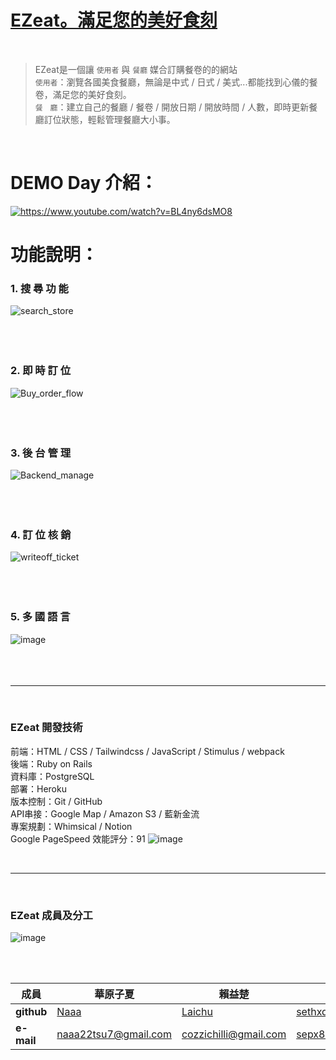 # [EZeat。滿足您的美好食刻](https://ezeat888.com)
</br>

>EZeat是一個讓 `使用者` 與 `餐廳` 媒合訂購餐卷的的網站</br>
>`使用者`：瀏覽各國美食餐廳，無論是中式 / 日式 / 美式...都能找到心儀的餐卷，滿足您的美好食刻。</br>
>`餐　廳`：建立自己的餐廳 / 餐卷 / 開放日期 / 開放時間 / 人數，即時更新餐廳訂位狀態，輕鬆管理餐廳大小事。</br>
</br>

# DEMO Day 介紹：

[<img alt="https://www.youtube.com/watch?v=BL4ny6dsMO8" src="https://user-images.githubusercontent.com/53686629/151094593-aa8fce87-a1bb-491b-9996-05ac81357ea5.png" />](https://www.youtube.com/watch?v=BL4ny6dsMO8)
</br>

# 功能說明：

### 1. 搜 尋 功 能
![search_store](https://user-images.githubusercontent.com/92966004/150647579-e2b75c68-8974-48ea-92fb-b35cae769bd2.gif)
</br>
</br>
</br>
</br>

### 2. 即 時 訂 位
![Buy_order_flow](https://user-images.githubusercontent.com/92966004/150624823-ddd357b3-08ef-4085-b70f-7b44491570fa.gif)
</br>
</br>
</br>
</br>

### 3. 後 台 管 理
![Backend_manage](https://user-images.githubusercontent.com/92966004/150624341-0d6831c1-20e6-424b-a38b-bc8e1525921d.gif)
</br>
</br>
</br>
</br>

### 4. 訂 位 核 銷
![writeoff_ticket](https://user-images.githubusercontent.com/92966004/150625484-a8cb94e7-eedc-4552-9ad0-2f8188f3c7e9.gif)
</br>
</br>
</br>
</br>

### 5. 多 國 語 言
![image](https://user-images.githubusercontent.com/92966004/150646556-1f6a49b7-ccbf-4f53-8dbd-38f75c029840.png)
</br>
</br>
</br>
</br>

---

</br>

### EZeat 開發技術
前端：HTML / CSS / Tailwindcss / JavaScript / Stimulus / webpack </br>
後端：Ruby on Rails</br>
資料庫：PostgreSQL </br>
部署：Heroku </br>
版本控制：Git / GitHub </br>
API串接：Google Map / Amazon S3 / 藍新金流</br>
專案規劃：Whimsical / Notion </br>
Google PageSpeed 效能評分：91
![image](https://user-images.githubusercontent.com/53686629/150663638-b46be3ad-bc34-4221-873a-0e4869be341b.png)


</br>

---

</br>

### EZeat 成員及分工

![image](https://user-images.githubusercontent.com/92966004/150062297-d5111607-355c-4ab7-9809-50b191e7ed4c.png)

</br>
</br>

|成員|**華原子夏**|**賴益楚**|**董仲書**|**蔡傑名**|
|--|--|--|--|--|
|**github**|[Naaa](https://github.com/naaa7)|[Laichu](https://github.com/LaichuLai)|[sethxd88](https://github.com/sethxd88)|[Tsaijeming](https://github.com/Tsaijieming)|
|**e-mail**|naaa22tsu7@gmail.com|cozzichilli@gmail.com|sepx898508@gmail.com|dreamorange830@gmail.com|

</br>
</br>
